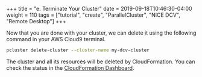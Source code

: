 +++
title = "e. Terminate Your Cluster"
date = 2019-09-18T10:46:30-04:00
weight = 110
tags = ["tutorial", "create", "ParallelCluster", "NICE DCV", "Remote Desktop"]
+++

Now that you are done with your cluster, we can delete it using the following command in your AWS Cloud9 terminal.

```bash
pcluster delete-cluster --cluster-name my-dcv-cluster
```

The cluster and all its resources will be deleted by CloudFormation. You can check the status in the [CloudFormation Dashboard](ihttps://console.aws.amazon.com/cloudformation).
